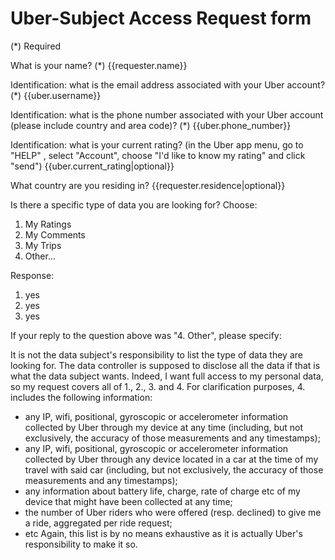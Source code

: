 Uber-Subject Access Request form
================================

(*) Required

What is your name? (*)
{{requester.name}}

Identification: what is the email address associated with your Uber account? (*)
{{uber.username}}

Identification: what is the phone number associated with your Uber account (please include country and area code)? (*)
{{uber.phone_number}}

Identification: what is your current rating? (in the Uber app menu, go to "HELP" , select "Account", choose "I'd like to know my rating" and click "send")
{{uber.current_rating|optional}}

What country are you residing in?
{{requester.residence|optional}}

Is there a specific type of data you are looking for? Choose:

1. My Ratings
2. My Comments
3. My Trips
4. Other...

Response:

1. yes
2. yes
3. yes

If your reply to the question above was "4. Other", please specify:

It is not the data subject's responsibility to list the type of data they are looking for. The data controller is supposed to disclose all the data if that is what the data subject wants. Indeed, I want full access to my personal data, so my request covers all of 1., 2., 3. and 4. For clarification purposes, 4. includes the following information: 
 - any IP, wifi, positional, gyroscopic or accelerometer information collected by Uber through my device at any time (including, but not exclusively, the accuracy of those measurements and any timestamps); 
 - any IP, wifi, positional, gyroscopic or accelerometer information collected by Uber through any device located in a car at the time of my travel with said car (including, but not exclusively, the accuracy of those measurements and any timestamps); 
 - any information about battery life, charge, rate of charge etc of my device that might have been collected at any time; 
 - the number of Uber riders who were offered (resp. declined) to give me a ride, aggregated per ride request; 
 - etc
Again, this list is by no means exhaustive as it is actually Uber's responsibility to make it so. 

